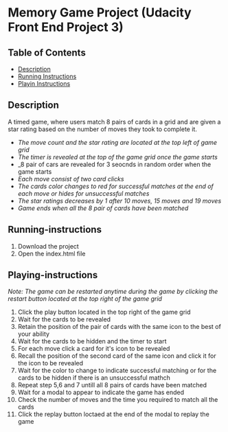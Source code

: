 # Memory Game Project (Udacity Front End Project 3)

## Table of Contents

* [Description](#description)
* [Running Instructions](#running-instructions)
* [Playin Instructions](#playing-instructions)

## Description

A timed game, where users match 8 pairs of cards in a grid and are given a star rating based on the number of moves they took to complete it.

 + _The move count and the star rating are located at the top left of game grid_
 + _The timer is revealed at the top of the game grid once the game starts_
 + _8 pair of cars are revealed for 3 seocnds in random order when the game starts
 + _Each move consist of two card clicks_
 + _The cards color changes to red for successful matches at the end of each move or hides for unsuccessful matches_
 + _The star ratings decreases by 1 after 10 moves, 15 moves and 19 moves_
 + _Game ends when all the 8 pair of cards have been matched_

## Running-instructions

1. Download the project
2. Open the index.html file

## Playing-instructions

_Note: The game can be restarted anytime during the game by clicking the restart button located at the top right of the game grid_

1. Click the play button located in the top right of the game grid
2. Wait for the cards to be revealed
3. Retain the position of the pair of cards with the same icon to the best of your ability
4. Wait for the cards to be hidden and the timer to start
5. For each move click a card for it's icon to be revealed
6. Recall the position of the second card of the same icon and click it for the icon to be revealed
7. Wait for the  color to change to indicate successful matching or for the cards to be hidden if there is an unsuccessful mathch
8. Repeat step 5,6 and 7 untill all 8 pairs of cards have been matched
9. Wait for a modal to appear to indicate the game has ended
10. Check the number of moves and the time you required to match all the cards
11. Click the replay button loctaed at the end of the modal to replay the game